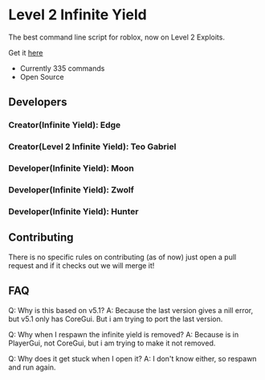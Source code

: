# Level 2 Infinite Yield
The best command line script for roblox, now on Level 2 Exploits.

Get it [here](https://raw.githubusercontent.com/teogabrielofc/level2infiniteyield/refs/heads/main/source)

 - Currently 335 commands
 - Open Source

## Developers
### Creator(Infinite Yield): Edge
### Creator(Level 2 Infinite Yield): Teo Gabriel

### Developer(Infinite Yield): Moon
### Developer(Infinite Yield): Zwolf
### Developer(Infinite Yield): Hunter

## Contributing
There is no specific rules on contributing (as of now) just open a pull request and if it checks out we will merge it!

## FAQ

Q: Why is this based on v5.1?
A: Because the last version gives a nill error, but v5.1 only has CoreGui. But i am trying to port the last version.

Q: Why when I respawn the infinite yield is removed?
A: Because is in PlayerGui, not CoreGui, but i am trying to make it not removed.

Q: Why does it get stuck when I open it?
A: I don't know either, so respawn and run again.
